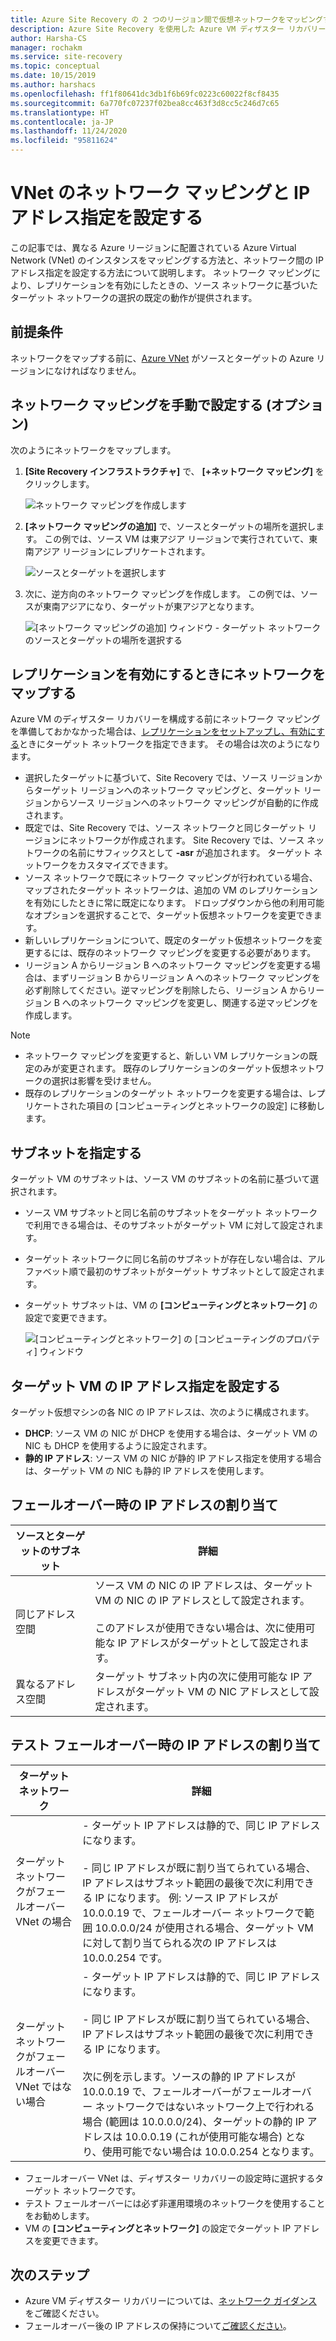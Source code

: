 ```yaml
---
title: Azure Site Recovery の 2 つのリージョン間で仮想ネットワークをマッピングする
description: Azure Site Recovery を使用した Azure VM ディザスター リカバリーのための 2 つの Azure リージョン間での仮想ネットワークのマッピングについて説明します。
author: Harsha-CS
manager: rochakm
ms.service: site-recovery
ms.topic: conceptual
ms.date: 10/15/2019
ms.author: harshacs
ms.openlocfilehash: ff1f80641dc3db1f6b69fc0223c60022f8cf8435
ms.sourcegitcommit: 6a770fc07237f02bea8cc463f3d8cc5c246d7c65
ms.translationtype: HT
ms.contentlocale: ja-JP
ms.lasthandoff: 11/24/2020
ms.locfileid: "95811624"
---
```

# <a name="set-up-network-mapping-and-ip-addressing-for-vnets"></a>VNet のネットワーク マッピングと IP アドレス指定を設定する

この記事では、異なる Azure リージョンに配置されている Azure Virtual Network (VNet) のインスタンスをマッピングする方法と、ネットワーク間の IP アドレス指定を設定する方法について説明します。 ネットワーク マッピングにより、レプリケーションを有効にしたときの、ソース ネットワークに基づいたターゲット ネットワークの選択の既定の動作が提供されます。

## <a name="prerequisites"></a>前提条件

ネットワークをマップする前に、[Azure VNet](../virtual-network/virtual-networks-overview.md) がソースとターゲットの Azure リージョンになければなりません。 

## <a name="set-up-network-mapping-manually-optional"></a>ネットワーク マッピングを手動で設定する (オプション)

次のようにネットワークをマップします。

1. **[Site Recovery インフラストラクチャ]** で、 **[+ネットワーク マッピング]** をクリックします。

    ![ ネットワーク マッピングを作成します](./media/site-recovery-network-mapping-azure-to-azure/network-mapping1.png)

3. **[ネットワーク マッピングの追加]** で、ソースとターゲットの場所を選択します。 この例では、ソース VM は東アジア リージョンで実行されていて、東南アジア リージョンにレプリケートされます。

    ![ソースとターゲットを選択します](./media/site-recovery-network-mapping-azure-to-azure/network-mapping2.png)
3. 次に、逆方向のネットワーク マッピングを作成します。 この例では、ソースが東南アジアになり、ターゲットが東アジアとなります。

    ![[ネットワーク マッピングの追加] ウィンドウ - ターゲット ネットワークのソースとターゲットの場所を選択する](./media/site-recovery-network-mapping-azure-to-azure/network-mapping3.png)


## <a name="map-networks-when-you-enable-replication"></a>レプリケーションを有効にするときにネットワークをマップする

Azure VM のディザスター リカバリーを構成する前にネットワーク マッピングを準備しておかなかった場合は、[レプリケーションをセットアップし、有効にする](azure-to-azure-how-to-enable-replication.md)ときにターゲット ネットワークを指定できます。 その場合は次のようになります。

- 選択したターゲットに基づいて、Site Recovery では、ソース リージョンからターゲット リージョンへのネットワーク マッピングと、ターゲット リージョンからソース リージョンへのネットワーク マッピングが自動的に作成されます。
- 既定では、Site Recovery では、ソース ネットワークと同じターゲット リージョンにネットワークが作成されます。 Site Recovery では、ソース ネットワークの名前にサフィックスとして **-asr** が追加されます。 ターゲット ネットワークをカスタマイズできます。
- ソース ネットワークで既にネットワーク マッピングが行われている場合、マップされたターゲット ネットワークは、追加の VM のレプリケーションを有効にしたときに常に既定になります。 ドロップダウンから他の利用可能なオプションを選択することで、ターゲット仮想ネットワークを変更できます。 
- 新しいレプリケーションについて、既定のターゲット仮想ネットワークを変更するには、既存のネットワーク マッピングを変更する必要があります。
- リージョン A からリージョン B へのネットワーク マッピングを変更する場合は、まずリージョン B からリージョン A へのネットワーク マッピングを必ず削除してください。逆マッピングを削除したら、リージョン A からリージョン B へのネットワーク マッピングを変更し、関連する逆マッピングを作成します。

>[!NOTE]
>* ネットワーク マッピングを変更すると、新しい VM レプリケーションの既定のみが変更されます。 既存のレプリケーションのターゲット仮想ネットワークの選択は影響を受けません。 
>* 既存のレプリケーションのターゲット ネットワークを変更する場合は、レプリケートされた項目の [コンピューティングとネットワークの設定] に移動します。

## <a name="specify-a-subnet"></a>サブネットを指定する

ターゲット VM のサブネットは、ソース VM のサブネットの名前に基づいて選択されます。

- ソース VM サブネットと同じ名前のサブネットをターゲット ネットワークで利用できる場合は、そのサブネットがターゲット VM に対して設定されます。
- ターゲット ネットワークに同じ名前のサブネットが存在しない場合は、アルファベット順で最初のサブネットがターゲット サブネットとして設定されます。
- ターゲット サブネットは、VM の **[コンピューティングとネットワーク]** の設定で変更できます。

    ![[コンピューティングとネットワーク] の [コンピューティングのプロパティ] ウィンドウ](./media/site-recovery-network-mapping-azure-to-azure/modify-subnet.png)


## <a name="set-up-ip-addressing-for-target-vms"></a>ターゲット VM の IP アドレス指定を設定する

ターゲット仮想マシンの各 NIC の IP アドレスは、次のように構成されます。

- **DHCP**: ソース VM の NIC が DHCP を使用する場合は、ターゲット VM の NIC も DHCP を使用するように設定されます。
- **静的 IP アドレス**: ソース VM の NIC が静的 IP アドレス指定を使用する場合は、ターゲット VM の NIC も静的 IP アドレスを使用します。


## <a name="ip-address-assignment-during-failover"></a>フェールオーバー時の IP アドレスの割り当て

**ソースとターゲットのサブネット** | **詳細**
--- | ---
同じアドレス空間 | ソース VM の NIC の IP アドレスは、ターゲット VM の NIC の IP アドレスとして設定されます。<br/><br/> このアドレスが使用できない場合は、次に使用可能な IP アドレスがターゲットとして設定されます。
異なるアドレス空間 | ターゲット サブネット内の次に使用可能な IP アドレスがターゲット VM の NIC アドレスとして設定されます。



## <a name="ip-address-assignment-during-test-failover"></a>テスト フェールオーバー時の IP アドレスの割り当て

**ターゲット ネットワーク** | **詳細**
--- | ---
ターゲット ネットワークがフェールオーバー VNet の場合 | - ターゲット IP アドレスは静的で、同じ IP アドレスになります。 <br/><br/>  - 同じ IP アドレスが既に割り当てられている場合、IP アドレスはサブネット範囲の最後で次に利用できる IP になります。 例: ソース IP アドレスが 10.0.0.19 で、フェールオーバー ネットワークで範囲 10.0.0.0/24 が使用される場合、ターゲット VM に対して割り当てられる次の IP アドレスは 10.0.0.254 です。
ターゲット ネットワークがフェールオーバー VNet ではない場合 | - ターゲット IP アドレスは静的で、同じ IP アドレスになります。<br/><br/>  - 同じ IP アドレスが既に割り当てられている場合、IP アドレスはサブネット範囲の最後で次に利用できる IP になります。<br/><br/> 次に例を示します。ソースの静的 IP アドレスが 10.0.0.19 で、フェールオーバーがフェールオーバー ネットワークではないネットワーク上で行われる場合 (範囲は 10.0.0.0/24)、ターゲットの静的 IP アドレスは 10.0.0.19 (これが使用可能な場合) となり、使用可能でない場合は 10.0.0.254 となります。

- フェールオーバー VNet は、ディザスター リカバリーの設定時に選択するターゲット ネットワークです。
- テスト フェールオーバーには必ず非運用環境のネットワークを使用することをお勧めします。
- VM の **[コンピューティングとネットワーク]** の設定でターゲット IP アドレスを変更できます。


## <a name="next-steps"></a>次のステップ

- Azure VM ディザスター リカバリーについては、[ネットワーク ガイダンス](./azure-to-azure-about-networking.md)をご確認ください。
- フェールオーバー後の IP アドレスの保持について[ご確認ください](site-recovery-retain-ip-azure-vm-failover.md)。

